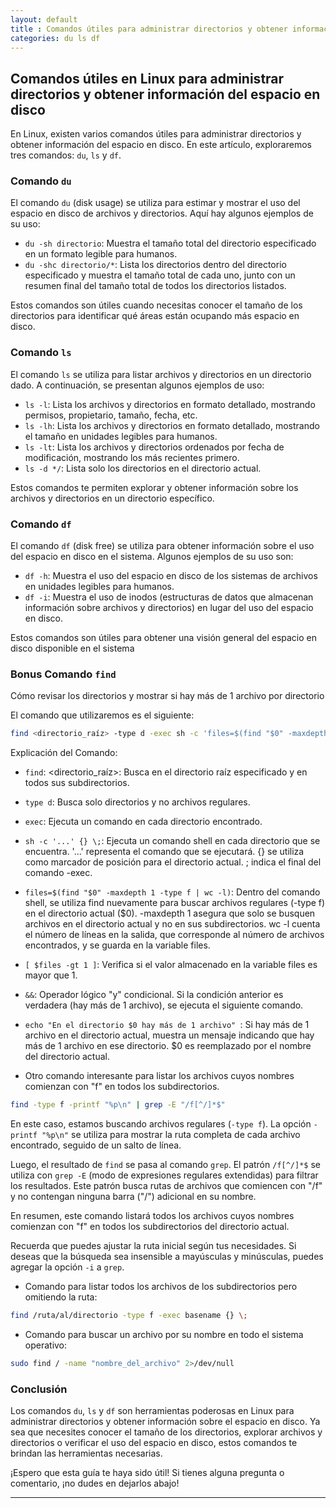 ```yaml
---
layout: default
title : Comandos útiles para administrar directorios y obtener información del espacio en disco (du,ls,df,find)
categories: du ls df
---
```


## Comandos útiles en Linux para administrar directorios y obtener información del espacio en disco

En Linux, existen varios comandos útiles para administrar directorios y obtener información del espacio en disco. En este artículo, exploraremos tres comandos: `du`, `ls` y `df`.

### Comando `du`

El comando `du` (disk usage) se utiliza para estimar y mostrar el uso del espacio en disco de archivos y directorios. Aquí hay algunos ejemplos de su uso:

- `du -sh directorio`: Muestra el tamaño total del directorio especificado en un formato legible para humanos.
- `du -shc directorio/*`: Lista los directorios dentro del directorio especificado y muestra el tamaño total de cada uno, junto con un resumen final del tamaño total de todos los directorios listados.

Estos comandos son útiles cuando necesitas conocer el tamaño de los directorios para identificar qué áreas están ocupando más espacio en disco.

### Comando `ls`

El comando `ls` se utiliza para listar archivos y directorios en un directorio dado. A continuación, se presentan algunos ejemplos de uso:

- `ls -l`: Lista los archivos y directorios en formato detallado, mostrando permisos, propietario, tamaño, fecha, etc.
- `ls -lh`: Lista los archivos y directorios en formato detallado, mostrando el tamaño en unidades legibles para humanos.
- `ls -lt`: Lista los archivos y directorios ordenados por fecha de modificación, mostrando los más recientes primero.
- `ls -d */`: Lista solo los directorios en el directorio actual.

Estos comandos te permiten explorar y obtener información sobre los archivos y directorios en un directorio específico.

### Comando `df`

El comando `df` (disk free) se utiliza para obtener información sobre el uso del espacio en disco en el sistema. Algunos ejemplos de su uso son:

- `df -h`: Muestra el uso del espacio en disco de los sistemas de archivos en unidades legibles para humanos.
- `df -i`: Muestra el uso de inodos (estructuras de datos que almacenan información sobre archivos y directorios) en lugar del uso del espacio en disco.

Estos comandos son útiles para obtener una visión general del espacio en disco disponible en el sistema

### Bonus Comando `find` 

Cómo revisar los directorios y mostrar si hay más de 1 archivo por directorio

El comando que utilizaremos es el siguiente:

```bash
find <directorio_raíz> -type d -exec sh -c 'files=$(find "$0" -maxdepth 1 -type f | wc -l); [ $files -gt 1 ] && echo "En el directorio $0 hay más de 1 archivo"' {} \;
```
Explicación del Comando:

- `find`: <directorio_raíz>: Busca en el directorio raíz especificado y en todos sus subdirectorios.

- `type d`: Busca solo directorios y no archivos regulares.

- `exec`: Ejecuta un comando en cada directorio encontrado.

- `sh -c '...' {} \;`: Ejecuta un comando shell en cada directorio que se encuentra. '...' representa el comando que se ejecutará. {} se utiliza como marcador de posición para el directorio actual. \; indica el final del comando -exec.

- `files=$(find "$0" -maxdepth 1 -type f | wc -l)`: Dentro del comando shell, se utiliza find nuevamente para buscar archivos regulares (-type f) en el directorio actual ($0). -maxdepth 1 asegura que solo se busquen archivos en el directorio actual y no en sus subdirectorios. wc -l cuenta el número de líneas en la salida, que corresponde al número de archivos encontrados, y se guarda en la variable files.

- `[ $files -gt 1 ]`: Verifica si el valor almacenado en la variable files es mayor que 1.

- `&&`: Operador lógico "y" condicional. Si la condición anterior es verdadera (hay más de 1 archivo), se ejecuta el siguiente comando.

- `echo "En el directorio $0 hay más de 1 archivo" `: Si hay más de 1 archivo en el directorio actual, muestra un mensaje indicando que hay más de 1 archivo en ese directorio. $0 es reemplazado por el nombre del directorio actual.

- Otro comando interesante para listar los archivos cuyos nombres comienzan con "f" en todos los subdirectorios. 

```bash
find -type f -printf "%p\n" | grep -E "/f[^/]*$"
```

En este caso, estamos buscando archivos regulares (`-type f`). La opción `-printf "%p\n"` se utiliza para mostrar la ruta completa de cada archivo encontrado, seguido de un salto de línea.

Luego, el resultado de `find` se pasa al comando `grep`. El patrón `/f[^/]*$` se utiliza con `grep -E` (modo de expresiones regulares extendidas) para filtrar los resultados. Este patrón busca rutas de archivos que comiencen con "/f" y no contengan ninguna barra ("/") adicional en su nombre.

En resumen, este comando listará todos los archivos cuyos nombres comienzan con "f" en todos los subdirectorios del directorio actual.

Recuerda que puedes ajustar la ruta inicial según tus necesidades. Si deseas que la búsqueda sea insensible a mayúsculas y minúsculas, puedes agregar la opción `-i` a `grep`.

- Comando para listar todos los archivos de los subdirectorios pero omitiendo la ruta:
  
```bash
find /ruta/al/directorio -type f -exec basename {} \;
```

- Comando para buscar un archivo por su nombre en todo el sistema operativo:
  
```bash
sudo find / -name "nombre_del_archivo" 2>/dev/null
```


### Conclusión

Los comandos `du`, `ls` y `df` son herramientas poderosas en Linux para administrar directorios y obtener información sobre el espacio en disco. Ya sea que necesites conocer el tamaño de los directorios, explorar archivos y directorios o verificar el uso del espacio en disco, estos comandos te brindan las herramientas necesarias.

¡Espero que esta guía te haya sido útil! Si tienes alguna pregunta o comentario, ¡no dudes en dejarlos abajo!

---
